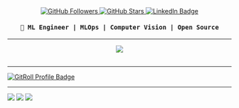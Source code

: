 <div align="center">
  <a href="https://github.com/iv4n-ga6l" target="_blank">
    <img src="https://img.shields.io/github/followers/iv4n-ga6l?label=GitHub+Followers&style=flat-square&logo=github&color=DE0068" alt="GitHub Followers" />
  </a>
  <a href="https://github.com/iv4n-ga6l?tab=repositories" target="_blank">
    <img src="https://img.shields.io/github/stars/iv4n-ga6l?label=Stars&style=flat-square&logo=github&color=1796A4" alt="GitHub Stars" />
  </a>
  <a href="https://www.linkedin.com/in/ivan-apedo" target="_blank">
    <img src="https://img.shields.io/badge/LinkedIn-%230A66C2?style=flat-square&logo=linkedin&logoColor=white" alt="LinkedIn Badge" />
  </a>
</div>

<div align="center">
	<samp>
<h4><strong>🧠 ML Engineer | MLOps | Computer Vision | Open Source </strong></h4>                                                                               
</samp>
</div>


<hr/>


<div align="center">
	<a href="https://skillicons.dev">
    <img src="https://skillicons.dev/icons?i=python,go,flask,fastapi,tensorflow,pytorch,sklearn,opencv,firebase,gcp,aws,mongodb,postgres,docker,kubernetes,githubactions" />
  </a>
</div>


<br>


---

<a href="https://gitroll.io/profile/uUr52eYuQK9PHznyGLy5miocCP8H2" target="_blank"><img src="https://gitroll.io/api/badges/profiles/v1/uUr52eYuQK9PHznyGLy5miocCP8H2?theme=light" alt="GitRoll Profile Badge"/></a>

---

![](http://github-profile-summary-cards.vercel.app/api/cards/profile-details?username=iv4n-ga6l&theme=blueberry)
![](http://github-profile-summary-cards.vercel.app/api/cards/stats?username=iv4n-ga6l&theme=blueberry)
![](http://github-profile-summary-cards.vercel.app/api/cards/repos-per-language?username=iv4n-ga6l&theme=blueberry)

<!--
---

## ⭐ Some Projects

<table>
  <tbody>
  <tr>
  <th>
  Project
  </th>
  <th width="35%">
Links
</th>
  </tr>
	  <tr>
		<td>
<img width="600px" src="https://github.com/user-attachments/assets/9cc7d1dc-8221-46b9-b0e5-0e46277bd1f7" alt="River cruise tours" />
<h3>River cruise tours</h3>
<p>
River cruise tours booking mobile app built in Flutter 💙 
</p>
		</td>
		<td>
		<p>🔗 <a href="https://iv4n-ga6l.github.io/river_cruises_dribble-clone" target="_blank">Launch</a></p>
<h4>Source code</h4>
<div>
  <a href="https://github.com/iv4n-ga6l/river_cruises_dribble-clone" target="_blank">
  <img src="https://github-readme-stats.vercel.app/api/pin/?username=iv4n-ga6l&repo=river_cruises_dribble-clone&theme=blueberry" alt="River cruise tours" />
  </a>
</div>
		</td>
	</tr>
	  <tr>
		<td>
<img width="600px" src="https://github.com/user-attachments/assets/3d37c44d-aff8-4fdd-a2fe-835e871206d1" alt="ghexplorer" />			
<h3>ghexplorer</h3>
<p>
Terminal based GitHub profile explorer tool built in Go using Bubble Tea.
</p>
		</td>
		<td>
<h4>Source code</h4>
<div>
  <a href="https://github.com/iv4n-ga6l/ghexplorer" target="_blank">
  <img src="https://github-readme-stats.vercel.app/api/pin/?username=iv4n-ga6l&repo=ghexplorer&theme=blueberry" alt="ghexplorer" />
  </a>
</div>
		</td>
	</tr>
  <tr>
		<td>
<img width="600px" src="https://i.ibb.co/4fS1f5Z/guardian-poster.jpg" alt="Guardian AI" />
<h3>Guardian AI</h3>
<p>
AI Cybersecurity Companion and scam/fraud prevention mobile app built in Flutter 💙 for the <a href="https://ai.google.dev/competition?hl=fr">Google Gemini Competition</a>
</p>
<p>🎥 <a href="https://youtu.be/m6T1mizEnOs">Watch Submission</a></p>
		</td>
		<td>
		</td>
	</tr>
	<tr>
		<td>
<img width="600px" src="https://github.com/user-attachments/assets/f2636e90-0462-40f8-8ef4-4755146f251b" alt="Playful dice game built with flutter" />
<h3>Life Dice - Dice Rolling Game</h3>
<p>
Playful dice rolling game built in Flutter 💙 with fun animations and faces customization
</p>
		</td>
		<td>
		<p>🔗 <a href="https://iv4n-ga6l.github.io/dice_game" target="_blank">Launch</a></p>
<h4>Source code</h4>
<div>
  <a href="https://github.com/iv4n-ga6l/dice_game" target="_blank">
  <img src="https://github-readme-stats.vercel.app/api/pin/?username=iv4n-ga6l&repo=dice_game&theme=blueberry" alt="Dice Game" />
  </a>
</div>
		</td>
	</tr>
	<tr>
		<td>
<img width="600px" src="https://github.com/user-attachments/assets/78301610-8c67-4665-9695-cf0be1351630" alt="Delivery Tracker" />
			
<h3>Delivery Tracker Simulator</h3>
<p>
Delivery tracker simulator built with React/MaterialUI with NodeJS backend
</p>
		</td>
		<td>
		<p>🔗 <a href="https://delivery-tracker-web.netlify.app/" target="_blank">Launch</a></p>
		</td>
	</tr>
	</tbody>
</table>
-->

